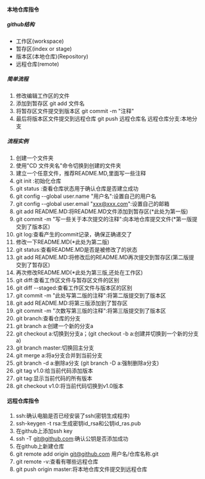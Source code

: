 #### 本地仓库指令
##### github结构
- 工作区(workspace)
- 暂存区(index or stage)
- 版本区(本地仓库)(Repository)
- 远程仓库(remote)
##### 简单流程
1. 修改编辑工作区的文件
2. 添加到暂存区 git add 文件名
3. 将暂存区文件提交到版本区 git commit -m "注释"
4. 最后将版本区文件提交到远程仓库 git push 远程仓库名 远程仓库分支:本地分支

##### 流程实例

1. 创建一个文件夹
2. 使用"CD 文件夹名"命令切换到创建的文件夹
3. 建立一个任意文件，推荐README.MD,里面写一些注释
4. git init :初始化仓库
5. git status :查看仓库状态用于确认仓库是否建立成功
6. git config --global user.name "用户名":设置自己的用户名
7. git config --global user.email "xxx@xxx.com":设置自己的邮箱
8. git add README.MD:将README.MD文件添加到暂存区(*此处为第一版)
9. git commit -m "写一些关于本次提交的注释":向本地仓库提交文件(*第一版提交到了版本区)
10. git log:查看产生的commit记录，确保正确递交了
11. 修改一下README.MD(*此处为第二版)
12. git status:查看README.MD是否是被修改了的状态
13.  git add README.MD:将修改后的README.MD再次提交到暂存区(第二版提交到了暂存区)
14.  再次修改README.MD(*此处为第三版,还处在工作区)
15. git diff:查看工作区文件与暂存区文件的区别
16. git diff --staged:查看工作区文件与版本区的区别
17. git commit -m "此处写第二版的注释":将第二版提交到了版本区
18. git add README.MD:将第三版添加到了暂存区
19. git commit -m "次数写第三版的注释":将第三版提交到了版本区
20. git branch:查看仓库的分支
21. git branch a:创建一个新的分支a
22. git checkout a:切换到分支a；(git checkout -b a:创建并切换到一个新的分支a)
23. git branch master:切换回主分支
24. git merge a:将a分支合并到当前分支
25. git branch -d a:删除a分支 (git branch -D a:强制删除a分支)
26. git tag v1.0:给当前代码添加版本
27. git tag:显示当前代码的所有版本
28. git checkout v1.0:将当前代码切换到v1.0版本

#### 远程仓库指令

1. ssh:确认电脑是否已经安装了ssh(密钥生成程序)
2. ssh-keygen -t rsa:生成密钥id_rsa和公钥id_ras.pub
3. 在github上添加ssh key
4. ssh -T git@github.com:确认公钥是否添加成功
5. 在github上新建仓库
6. git remote add origin git@github.com 用户名/仓库名称.git
7. git remote -v:查看有哪些远程仓库
8. git push origin master:将本地仓库文件提交到远程仓库